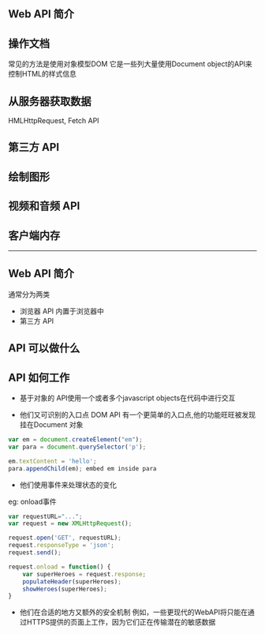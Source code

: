 
## Web API 简介

## 操作文档
常见的方法是使用对象模型DOM
它是一些列大量使用Document object的API来控制HTML的样式信息

## 从服务器获取数据

HMLHttpRequest, Fetch API

## 第三方 API

## 绘制图形

## 视频和音频 API

## 客户端内存

------


## Web API 简介
通常分为两类

* 浏览器 API 内置于浏览器中
* 第三方 API


## API 可以做什么

## API 如何工作


* 基于对象的
API使用一个或者多个javascript objects在代码中进行交互

* 他们又可识别的入口点
DOM API 有一个更简单的入口点,他的功能旺旺被发现挂在Document 对象
    
```js
var em = document.createElement("em");
var para = document.querySelector('p');

em.textContent = 'hello';
para.appendChild(em); embed em inside para

```

* 他们使用事件来处理状态的变化

eg: onload事件
```js
var requestURL="...";
var request = new XMLHttpRequest();

request.open('GET', requestURL);
request.responseType = 'json';
request.send();

request.onload = function() {
    var superHeroes = request.response;
    populateHeader(superHeroes);
    showHeroes(superHeroes);
}
```

* 他们在合适的地方又额外的安全机制
例如，一些更现代的WebAPI将只能在通过HTTPS提供的页面上工作，因为它们正在传输潜在的敏感数据